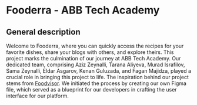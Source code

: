 # Fooderra - ABB Tech Academy

## General description

Welcome to Fooderra, where you can quickly access the recipes for your favorite dishes, share your blogs with others, and explore theirs. This project marks the culmination of our journey at ABB Tech Academy. Our dedicated team, comprising Aziz Zeynalli, Tarana Aliyeva, Murad Israfilov, Sama Zeynalli, Eldar Asgarov, Kenan Guluzada, and Fagan Majidza, played a crucial role in bringing this project to life. The inspiration behind our project stems from [Foodvisor](https://www.foodvisor.io/en/). We initiated the process by creating our own Figma file, which served as a blueprint for our developers in crafting the user interface for our platform.

